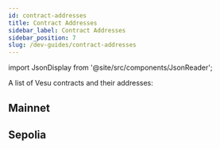 ```yaml
---
id: contract-addresses
title: Contract Addresses
sidebar_label: Contract Addresses
sidebar_position: 7
slug: /dev-guides/contract-addresses
---
```


import JsonDisplay from '@site/src/components/JsonReader';

A list of Vesu contracts and their addresses:

## Mainnet

<JsonDisplay url="https://raw.githubusercontent.com/vesuxyz/changelog/main/deployments/deployment_sn_main.json?token=GHSAT0AAAAAACRL7MGVOB5LGP3RF5BGZDEEZUNFQAQ" />

## Sepolia

<JsonDisplay url="https://raw.githubusercontent.com/vesuxyz/changelog/main/deployments/deployment_sn_sepolia.json?token=GHSAT0AAAAAACRL7MGVRKKIBCQAOXSQ62NWZUNFXVA" />
